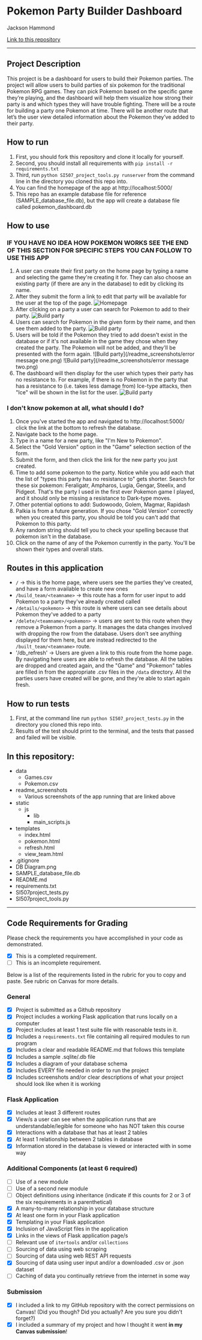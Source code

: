 # Pokemon Party Builder Dashboard

Jackson Hammond

[Link to this repository](https://github.com/jbhammon/si507_final_project)

---

## Project Description

This project is be a dashboard for users to build their Pokemon parties. The project will allow users to build parties of six pokemon for the traditional Pokemon RPG games. They can pick Pokemon based on the specific game they’re playing, and the dashboard will help them visualize how strong their party is and which types they will have trouble fighting. There will be a route for building a party one Pokemon at time. There will be another route that let’s the user view detailed information about the Pokemon they’ve added to their party.  

## How to run

1. First, you should fork this repository and clone it locally for yourself.
2. Second, you should install all requirements with `pip install -r requirements.txt`
3. Third, run `python SI507_project_tools.py runserver` from the command line in the directory you cloned this repo into.
4. You can find the homepage of the app at http://localhost:5000/
5. This repo has an example database file for reference (SAMPLE_database_file.db), but the app will create a database file called pokemon_dashboard.db

## How to use

### IF YOU HAVE NO IDEA HOW POKEMON WORKS SEE THE END OF THIS SECTION FOR SPECIFIC STEPS YOU CAN FOLLOW TO USE THIS APP

1. A user can create their first party on the home page by typing a name and selecting the game they're creating it for. They can also choose an existing party (if there are any in the database) to edit by clicking its name.
2. After they submit the form a link to edit that party will be available for the user at the top of the page.
![Homepage](/readme_screenshots/homepage.png)
3. After clicking on a party a user can search for Pokemon to add to their party.
![Build party](/readme_screenshots/build_party_empty.png)
4. Users can search for Pokemon in the given form by their name, and then see them added to the party.
![Build party](/readme_screenshots/build_party.png)
5. Users will be told if the Pokemon they tried to add doesn't exist in the database or if it's not available in the game they chose when they created the party. The Pokemon will not be added, and they'll be presented with the form again.
![Build party](/readme_screenshots/error message one.png)
![Build party](/readme_screenshots/error message two.png)
5. The dashboard will then display for the user which types their party has no resistance to. For example, if there is no Pokemon in the party that has a resistance to (i.e. takes less damage from) Ice-type attacks, then "Ice" will be shown in the list for the user.
![Build party](/readme_screenshots/build_party_full.png)

### I don't know pokemon at all, what should I do?
1. Once you've started the app and navigated to http://localhost:5000/ click the link at the bottom to refresh the database.
2. Navigate back to the home page.
3. Type in a name for a new party, like "I'm New to Pokemon".
4. Select the "Gold Version" option in the "Game" selection section of the form.
5. Submit the form, and then click the link for the new party you just created.
6. Time to add some pokemon to the party. Notice while you add each that the list of "types this party has no resistance to" gets shorter. Search for these six pokemon: Feraligatr, Ampharos, Lugia, Gengar, Steelix, and Pidgeot. That's the party I used in the first ever Pokemon game I played, and it should only be missing a resistance to Dark-type moves.
7. Other potential options to add: Sudowoodo, Golem, Magmar, Rapidash
8. Palkia is from a future generation. If you chose "Gold Version" correctly when you created this party, you should be told you can't add that Pokemon to this party.
9. Any random string should tell you to check your spelling because that pokemon isn't in the database.
10. Click on the name of any of the Pokemon currently in the party. You'll be shown their types and overall stats.

## Routes in this application
- `/` -> this is the home page, where users see the parties they've created, and have a form available to create new ones
- `/build_team/<teamname>` -> this route has a form for user input to add Pokemon to a party they've already created called <teamname>
- `/details/<pokemon>` -> this route is where users can see details about Pokemon they've added to a party
- `/delete/<teamname>/<pokemon>` -> users are sent to this route when they remove a Pokemon from a party. It manages the data changes involved with dropping the row from the database. Users don't see anything displayed for them here, but are instead redirected to the `/built_team/<teamname>` route.
- '/db_refresh' -> Users are given a link to this route from the home page. By navigating here users are able to refresh the database. All the tables are dropped and created again, and the "Game" and "Pokemon" tables are filled in from the appropriate .csv files in the `/data` directory. All the parties users have created will be gone, and they're able to start again fresh.

## How to run tests
1. First, at the command line run `python SI507_project_tests.py` in the directory you cloned this repo into.
2. Results of the test should print to the terminal, and the tests that passed and failed will be visible.

## In this repository:
- data
  - Games.csv
  - Pokemon.csv
- readme_screenshots
  - Various screenshots of the app running that are linked above
- static
  - js
    - lib
    - main_scripts.js
- templates
  - index.html
  - pokemon.html
  - refresh.html
  - view_team.html
- .gitignore
- DB Diagram.png
- SAMPLE_database_file.db
- README.md
- requirements.txt
- SI507project_tests.py
- SI507project_tools.py

---
## Code Requirements for Grading
Please check the requirements you have accomplished in your code as demonstrated.
- [x] This is a completed requirement.
- [ ] This is an incomplete requirement.

Below is a list of the requirements listed in the rubric for you to copy and paste.  See rubric on Canvas for more details.

### General
- [x] Project is submitted as a Github repository
- [x] Project includes a working Flask application that runs locally on a computer
- [x] Project includes at least 1 test suite file with reasonable tests in it.
- [x] Includes a `requirements.txt` file containing all required modules to run program
- [x] Includes a clear and readable README.md that follows this template
- [x] Includes a sample .sqlite/.db file
- [x] Includes a diagram of your database schema
- [x] Includes EVERY file needed in order to run the project
- [x] Includes screenshots and/or clear descriptions of what your project should look like when it is working

### Flask Application
- [x] Includes at least 3 different routes
- [x] View/s a user can see when the application runs that are understandable/legible for someone who has NOT taken this course
- [x] Interactions with a database that has at least 2 tables
- [x] At least 1 relationship between 2 tables in database
- [x] Information stored in the database is viewed or interacted with in some way

### Additional Components (at least 6 required)
- [ ] Use of a new module
- [ ] Use of a second new module
- [ ] Object definitions using inheritance (indicate if this counts for 2 or 3 of the six requirements in a parenthetical)
- [x] A many-to-many relationship in your database structure
- [x] At least one form in your Flask application
- [x] Templating in your Flask application
- [x] Inclusion of JavaScript files in the application
- [x] Links in the views of Flask application page/s
- [ ] Relevant use of `itertools` and/or `collections`
- [ ] Sourcing of data using web scraping
- [ ] Sourcing of data using web REST API requests
- [x] Sourcing of data using user input and/or a downloaded .csv or .json dataset
- [ ] Caching of data you continually retrieve from the internet in some way

### Submission
- [x] I included a link to my GitHub repository with the correct permissions on Canvas! (Did you though? Did you actually? Are you sure you didn't forget?)
- [x] I included a summary of my project and how I thought it went **in my Canvas submission**!
